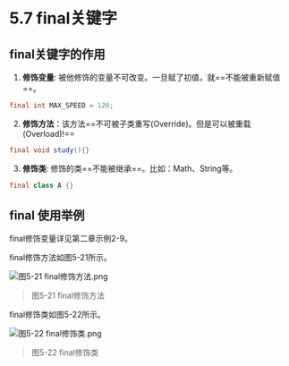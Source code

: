 # 5.7 final关键字

## final关键字的作用

1. **修饰变量**: 被他修饰的变量不可改变。一旦赋了初值，就==不能被重新赋值==。

```java
final int MAX_SPEED = 120;
```

2. **修饰方法**：该方法==不可被子类重写(Override)。但是可以被重载(Overload)!==

```java
final void study(){}
```

3. **修饰类**: 修饰的类==不能被继承==。比如：Math、String等。

```java
final class A {}
```

## final 使用举例

   final修饰变量详见第二章示例2-9。

   final修饰方法如图5-21所示。

![图5-21 final修饰方法.png](https://www.sxt.cn/360shop/Public/admin/UEditor/20170520/1495258739380250.png)

>图5-21 final修饰方法

   final修饰类如图5-22所示。

![图5-22 final修饰类.png](https://www.sxt.cn/360shop/Public/admin/UEditor/20170520/1495258781342385.png)

> 图5-22 final修饰类
